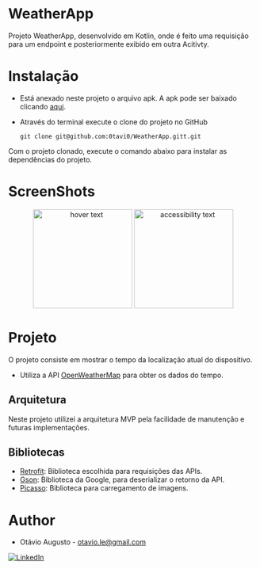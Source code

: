 # WeatherApp

Projeto WeatherApp, desenvolvido em Kotlin, onde é feito uma requisição para um endpoint e posteriormente exibido em outra Acitivty.

# Instalação
- Está anexado neste projeto o arquivo apk. A apk pode ser baixado clicando 
[aqui](https://github.com/0tavi0/JsonConsumer/blob/master/app-debug.apk).
- Através do terminal execute o clone do projeto no GitHub
  	
  	```
  	git clone git@github.com:0tavi0/WeatherApp.gitt.git
  	```	
 Com o projeto clonado, execute o comando abaixo para instalar as dependências do projeto.
 
 # ScreenShots
 <p align="center">
   <img src="screenshots/screenshots.gif" width="200" title="hover text">
   <img src="screenshots/screenshots.jpeg" width="200" alt="accessibility text">
 </p>
 
 # Projeto
O projeto consiste em mostrar o tempo da localização atual do dispositivo. 
- Utiliza a API [OpenWeatherMap](https://openweathermap.org/api) para obter os dados do tempo.

## Arquitetura
Neste projeto utilizei a arquitetura MVP pela facilidade de manutenção e futuras implementações.

## Bibliotecas
- [Retrofit](https://square.github.io/retrofit/): Biblioteca escolhida para requisições das APIs.
- [Gson](https://github.com/google/gson): Biblioteca da Google, para deserializar o retorno da API.
- [Picasso](http://square.github.io/picasso/): Biblioteca para carregamento de imagens.

# Author
- Otávio Augusto - otavio.le@gmail.com </br>
 
[![LinkedIn](https://img.shields.io/badge/LinkedIn-Otávio%20Augusto-blue.svg)](https://www.linkedin.com/in/otavio-augusto-776861116/)